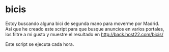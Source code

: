 # bicis

Estoy buscando alguna bici de segunda mano para moverme por Madrid.
Así que he creado este script para que busque anuncios en varios portales, los filtre a mi gusto y muestre el resultado en http://back.host22.com/bicis/

Este script se ejecuta cada hora.
